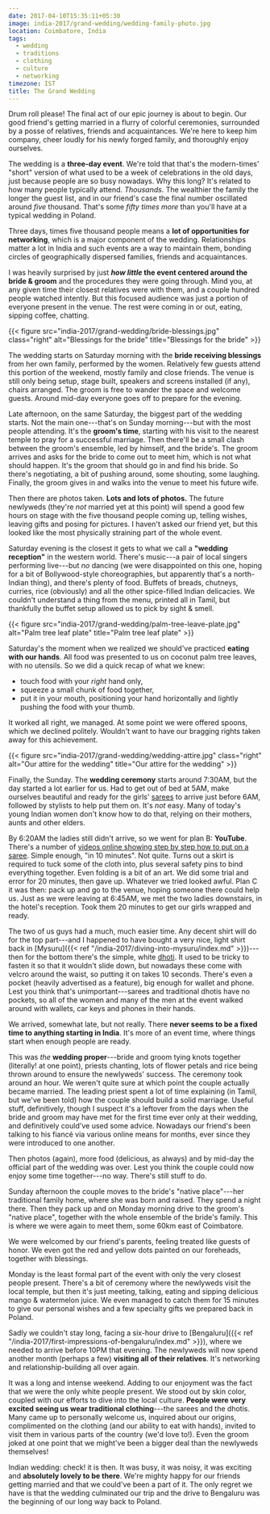 ```yaml
---
date: 2017-04-10T15:35:11+05:30
image: india-2017/grand-wedding/wedding-family-photo.jpg
location: Coimbatore, India
tags:
  - wedding
  - traditions
  - clothing
  - culture
  - networking
timezone: IST
title: The Grand Wedding
---
```


Drum roll please! The final act of our epic journey is about to begin. Our good friend's getting married in a flurry of colorful ceremonies, surrounded by a posse of relatives, friends and acquaintances. We're here to keep him company, cheer loudly for his newly forged family, and thoroughly enjoy ourselves.

<!--more-->

The wedding is a __three-day event__. We're told that that's the modern-times' "short" version of what used to be a week of celebrations in the old days, just because people are so busy nowadays. Why this long? It's related to how many people typically attend. _Thousands._ The wealthier the family the longer the guest list, and in our friend's case the final number oscillated around _five_ thousand. That's some _fifty times more_ than you'll have at a typical wedding in Poland.

Three days, times five thousand people means a __lot of opportunities for networking__, which is a major component of the wedding. Relationships matter a lot in India and such events are a way to maintain them, bonding circles of geographically dispersed families, friends and acquaintances.

I was heavily surprised by just **_how little_ the event centered around the bride & groom** and the procedures they were going through. Mind you, at any given time their closest relatives were with them, and a couple hundred people watched intently. But this focused audience was just a portion of everyone present in the venue. The rest were coming in or out, eating, sipping coffee, chatting.

{{< figure src="india-2017/grand-wedding/bride-blessings.jpg" class="right" alt="Blessings for the bride" title="Blessings for the bride" >}}

The wedding starts on Saturday morning with the __bride receiving blessings__ from her own family, performed by the women. Relatively few guests attend this portion of the weekend, mostly family and close friends. The venue is still only being setup, stage built, speakers and screens installed (if any), chairs arranged. The groom is free to wander the space and welcome guests. Around mid-day everyone goes off to prepare for the evening.

Late afternoon, on the same Saturday, the biggest part of the wedding starts. Not the main one---that's on Sunday morning---but with the most people attending. It's the __groom's time__, starting with his visit to the nearest temple to pray for a successful marriage. Then there'll be a small clash between the groom's ensemble, led by himself, and the bride's. The groom arrives and asks for the bride to come out to meet him, which is not what should happen. It's the groom that should go in and find his bride. So there's negotiating, a bit of pushing around, some shouting, some laughing. Finally, the groom gives in and walks into the venue to meet his future wife.

Then there are photos taken. __Lots and lots of photos.__ The future newlyweds (they're _not_ married yet at this point) will spend a good few hours on stage with the five thousand people coming up, telling wishes, leaving gifts and posing for pictures. I haven't asked our friend yet, but this looked like the most physically straining part of the whole event.

Saturday evening is the closest it gets to what we call a __"wedding reception"__ in the western world. There's music---a pair of local singers performing live---but _no_ dancing (we were disappointed on this one, hoping for a bit of Bollywood-style choreographies, but apparently that's a north-Indian thing), and there's plenty of food. Buffets of breads, chutneys, curries, rice (obviously) and all the other spice-filled Indian delicacies. We couldn't understand a thing from the menu, printed all in Tamil, but thankfully the buffet setup allowed us to pick by sight & smell.

{{< figure src="india-2017/grand-wedding/palm-tree-leave-plate.jpg" alt="Palm tree leaf plate" title="Palm tree leaf plate" >}}

Saturday's the moment when we realized we should've practiced __eating with our hands__. All food was presented to us on coconut palm tree leaves, with no utensils. So we did a quick recap of what we knew:

* touch food with your _right_ hand only,
* squeeze a small chunk of food together,
* put it in your mouth, positioning your hand horizontally and lightly pushing the food with your thumb.

It worked all right, we managed. At some point we were offered spoons, which we declined politely. Wouldn't want to have our bragging rights taken away for this achievement.

{{< figure src="india-2017/grand-wedding/wedding-attire.jpg" class="right" alt="Our attire for the wedding" title="Our attire for the wedding" >}}

Finally, the Sunday. The __wedding ceremony__ starts around 7:30AM, but the day started a lot earlier for us. Had to get out of bed at 5AM, make ourselves beautiful and ready for the girls' [sarees][wp-saree] to arrive just before 6AM, followed by stylists to help put them on. It's _not_ easy. Many of today's young Indian women don't know how to do that, relying on their mothers, aunts and other elders.

By 6:20AM the ladies still didn't arrive, so we went for plan B: __YouTube__. There's a number of [videos online showing step by step how to put on a saree][yt-how-to-dress-saree]. Simple enough, "in 10 minutes". Not quite. Turns out a skirt is required to tuck some of the cloth into, plus several safety pins to bind everything together. Even folding is a bit of an art. We did some trial and error for 20 minutes, then gave up. Whatever we tried looked awful. Plan C it was then: pack up and go to the venue, hoping someone there could help us. Just as we were leaving at 6:45AM, we met the two ladies downstairs, in the hotel's reception. Took them 20 minutes to get our girls wrapped and ready.

The two of us guys had a much, much easier time. Any decent shirt will do for the top part---and I happened to have bought a very nice, light shirt back in [Mysuru]({{< ref "/india-2017/diving-into-mysuru/index.md" >}})---then for the bottom there's the simple, white [dhoti][wp-dhoti]. It used to be tricky to fasten it so that it wouldn't slide down, but nowadays these come with velcro around the waist, so putting it on takes 10 seconds. There's even a pocket (heavily advertised as a feature), big enough for wallet and phone. Lest you think that's unimportant---sarees and traditional dhotis have no pockets, so all of the women and many of the men at the event walked around with wallets, car keys and phones in their hands.

We arrived, somewhat late, but not really. There __never seems to be a fixed time to anything starting in India__. It's more of an event time, where things start when enough people are ready.

This was _the_ **wedding proper**---bride and groom tying knots together (literally! at one point), priests chanting, lots of flower petals and rice being thrown around to ensure the newlyweds' success. The ceremony took around an hour. We weren't quite sure at which point the couple actually became married. The leading priest spent a lot of time explaining (in Tamil, but we've been told) how the couple should build a solid marriage. Useful stuff, definitively, though I suspect it's a leftover from the days when the bride and groom may have met for the first time ever only at their wedding, and definitively could've used some advice. Nowadays our friend's been talking to his fiancé via various online means for months, ever since they were introduced to one another.

Then photos (again), more food (delicious, as always) and by mid-day the official part of the wedding was over. Lest you think the couple could now enjoy some time together---no way. There's still stuff to do.

Sunday afternoon the couple moves to the bride's "native place"---her traditional family home, where she was born and raised. They spend a night there. Then they pack up and on Monday morning drive to the groom's "native place", together with the whole ensemble of the bride's family. This is where we were again to meet them, some 60km east of Coimbatore.

We were welcomed by our friend's parents, feeling treated like guests of honor. We even got the red and yellow dots painted on our foreheads, together with blessings.

Monday is the least formal part of the event with only the very closest people present. There's a bit of ceremony where the newlyweds visit the local temple, but then it's just meeting, talking, eating and sipping delicious mango & watermelon juice. We even managed to catch them for 15 minutes to give our personal wishes and a few specialty gifts we prepared back in Poland.

Sadly we couldn't stay long, facing a six-hour drive to [Bengaluru]({{< ref "/india-2017/first-impressions-of-bengaluru/index.md" >}}), where we needed to arrive before 10PM that evening. The newlyweds will now spend another month (perhaps a few) __visiting all of their relatives__. It's networking and relationship-building all over again.

It was a long and intense weekend. Adding to our enjoyment was the fact that we were the only white people present. We stood out by skin color, coupled with our efforts to dive into the local culture. __People were very excited seeing us wear traditional clothing__---the sarees and the dhotis. Many came up to personally welcome us, inquired about our origins, complimented on the clothing (and our ability to eat with hands), invited to visit them in various parts of the country (we'd love to!). Even the groom joked at one point that we might've been a bigger deal than the newlyweds themselves!

Indian wedding: check! it is then. It was busy, it was noisy, it was exciting and __absolutely lovely to be there__. We're mighty happy for our friends getting married and that we could've been a part of it. The only regret we have is that the wedding culminated our trip and the drive to Bengaluru was the beginning of our long way back to Poland.

[wp-dhoti]: https://en.wikipedia.org/wiki/Dhoti
[wp-saree]: https://en.wikipedia.org/wiki/Sari
[yt-how-to-dress-saree]: https://www.youtube.com/results?search_query=how+to+wear+saree
